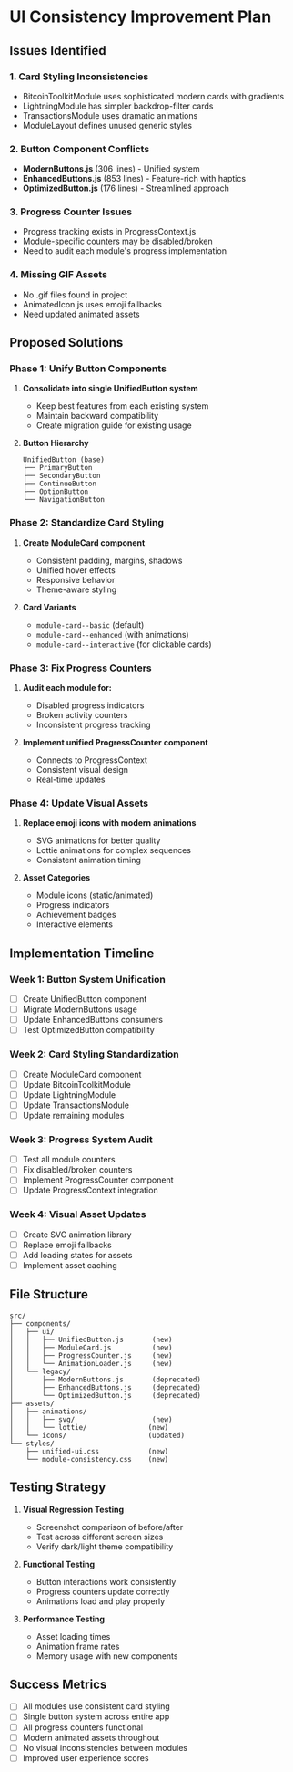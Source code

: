 # UI Consistency Improvement Plan

## Issues Identified

### 1. Card Styling Inconsistencies
- BitcoinToolkitModule uses sophisticated modern cards with gradients
- LightningModule has simpler backdrop-filter cards
- TransactionsModule uses dramatic animations
- ModuleLayout defines unused generic styles

### 2. Button Component Conflicts
- **ModernButtons.js** (306 lines) - Unified system
- **EnhancedButtons.js** (853 lines) - Feature-rich with haptics
- **OptimizedButton.js** (176 lines) - Streamlined approach

### 3. Progress Counter Issues
- Progress tracking exists in ProgressContext.js
- Module-specific counters may be disabled/broken
- Need to audit each module's progress implementation

### 4. Missing GIF Assets
- No .gif files found in project
- AnimatedIcon.js uses emoji fallbacks
- Need updated animated assets

## Proposed Solutions

### Phase 1: Unify Button Components
1. **Consolidate into single UnifiedButton system**
   - Keep best features from each existing system
   - Maintain backward compatibility
   - Create migration guide for existing usage

2. **Button Hierarchy**
   ```
   UnifiedButton (base)
   ├── PrimaryButton
   ├── SecondaryButton  
   ├── ContinueButton
   ├── OptionButton
   └── NavigationButton
   ```

### Phase 2: Standardize Card Styling
1. **Create ModuleCard component**
   - Consistent padding, margins, shadows
   - Unified hover effects
   - Responsive behavior
   - Theme-aware styling

2. **Card Variants**
   - `module-card--basic` (default)
   - `module-card--enhanced` (with animations)
   - `module-card--interactive` (for clickable cards)

### Phase 3: Fix Progress Counters
1. **Audit each module for:**
   - Disabled progress indicators
   - Broken activity counters
   - Inconsistent progress tracking

2. **Implement unified ProgressCounter component**
   - Connects to ProgressContext
   - Consistent visual design
   - Real-time updates

### Phase 4: Update Visual Assets
1. **Replace emoji icons with modern animations**
   - SVG animations for better quality
   - Lottie animations for complex sequences
   - Consistent animation timing

2. **Asset Categories**
   - Module icons (static/animated)
   - Progress indicators
   - Achievement badges
   - Interactive elements

## Implementation Timeline

### Week 1: Button System Unification
- [ ] Create UnifiedButton component
- [ ] Migrate ModernButtons usage
- [ ] Update EnhancedButtons consumers
- [ ] Test OptimizedButton compatibility

### Week 2: Card Styling Standardization  
- [ ] Create ModuleCard component
- [ ] Update BitcoinToolkitModule
- [ ] Update LightningModule
- [ ] Update TransactionsModule
- [ ] Update remaining modules

### Week 3: Progress System Audit
- [ ] Test all module counters
- [ ] Fix disabled/broken counters
- [ ] Implement ProgressCounter component
- [ ] Update ProgressContext integration

### Week 4: Visual Asset Updates
- [ ] Create SVG animation library
- [ ] Replace emoji fallbacks
- [ ] Add loading states for assets
- [ ] Implement asset caching

## File Structure
```
src/
├── components/
│   ├── ui/
│   │   ├── UnifiedButton.js       (new)
│   │   ├── ModuleCard.js          (new)
│   │   ├── ProgressCounter.js     (new)
│   │   └── AnimationLoader.js     (new)
│   └── legacy/
│       ├── ModernButtons.js       (deprecated)
│       ├── EnhancedButtons.js     (deprecated)
│       └── OptimizedButton.js     (deprecated)
├── assets/
│   ├── animations/
│   │   ├── svg/                   (new)
│   │   └── lottie/               (new)
│   └── icons/                    (updated)
└── styles/
    ├── unified-ui.css            (new)
    └── module-consistency.css    (new)
```

## Testing Strategy
1. **Visual Regression Testing**
   - Screenshot comparison of before/after
   - Test across different screen sizes
   - Verify dark/light theme compatibility

2. **Functional Testing**
   - Button interactions work consistently
   - Progress counters update correctly
   - Animations load and play properly

3. **Performance Testing**
   - Asset loading times
   - Animation frame rates
   - Memory usage with new components

## Success Metrics
- [ ] All modules use consistent card styling
- [ ] Single button system across entire app
- [ ] All progress counters functional
- [ ] Modern animated assets throughout
- [ ] No visual inconsistencies between modules
- [ ] Improved user experience scores
